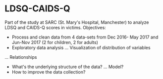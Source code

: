# LDSQ-CAIDS-Q
Part of the study at SARC (St. Mary's Hospital, Manchester) to analyze LDSQ and CAIDS-Q scores in victims.
Objectives:
- Process and clean data from 4 data-sets from Dec 2016- May 2017 and Jun-Nov 2017 (2 for children, 2 for adults)
- Exploratory data analysis
...  Visualization of distribution of variables

...  Relationships
- What's the underlying structure of the data? 
...  Model?
- How to improve the data collection?
